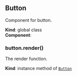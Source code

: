 <a name="Button"></a>

## Button
Component for button.

**Kind**: global class  
**Component**:   
<a name="Button+render"></a>

### button.render()
The render function.

**Kind**: instance method of [<code>Button</code>](#Button)  
